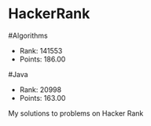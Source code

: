 # HackerRank


#Algorithms
- Rank: 141553
- Points: 186.00

#Java
- Rank: 20998
- Points: 163.00 

My solutions to problems on Hacker Rank
